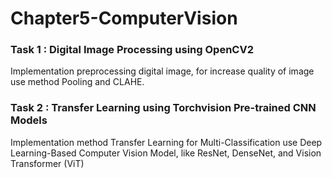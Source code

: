 # Chapter5-ComputerVision

### Task 1 : Digital Image Processing using OpenCV2
Implementation preprocessing digital image, for increase quality of image use method Pooling and CLAHE.

### Task 2 : Transfer Learning using Torchvision Pre-trained CNN Models
Implementation method Transfer Learning for Multi-Classification use Deep Learning-Based Computer Vision Model, like ResNet, DenseNet, and Vision Transformer (ViT)
